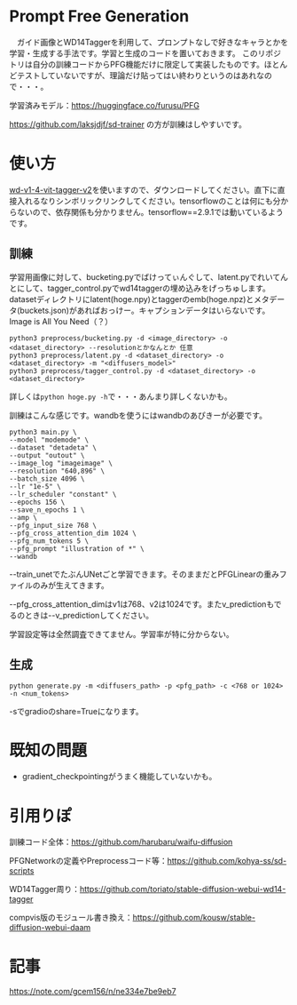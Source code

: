 # Prompt Free Generation
　ガイド画像とWD14Taggerを利用して、プロンプトなしで好きなキャラとかを学習・生成する手法です。学習と生成のコードを置いておきます。
このリポジトリは自分の訓練コードからPFG機能だけに限定して実装したものです。ほとんどテストしていないですが、理論だけ貼ってはい終わりというのはあれなので・・・。

学習済みモデル：https://huggingface.co/furusu/PFG

https://github.com/laksjdjf/sd-trainer の方が訓練はしやすいです。

# 使い方
[wd-v1-4-vit-tagger-v2](https://huggingface.co/SmilingWolf/wd-v1-4-vit-tagger-v2)を使いますので、ダウンロードしてください。直下に直接入れるなりシンボリックリンクしてください。tensorflowのことは何にも分からないので、依存関係も分かりません。tensorflow==2.9.1では動いているようです。

## 訓練
学習用画像に対して、bucketing.pyでばけってぃんぐして、latent.pyでれいてんとにして、tagger_control.pyでwd14taggerの埋め込みをげっちゅします。datasetディレクトリにlatent(hoge.npy)とtaggerのemb(hoge.npz)とメタデータ(buckets.json)があればおっけー。キャプションデータはいらないです。Image is All You Need（？）

```
python3 preprocess/bucketing.py -d <image_directory> -o <dataset_directory> --resolutionとかなんとか 任意
python3 preprocess/latent.py -d <dataset_directory> -o <dataset_directory> -m "<diffusers_model>"
python3 preprocess/tagger_control.py -d <dataset_directory> -o <dataset_directory>
```

詳しくは``` python hoge.py -h ```で・・・あんまり詳しくないかも。

訓練はこんな感じです。wandbを使うにはwandbのあぴきーが必要です。
```
python3 main.py \
--model "modemode" \
--dataset "detadeta" \
--output "outout" \
--image_log "imageimage" \
--resolution "640,896" \
--batch_size 4096 \
--lr "1e-5" \
--lr_scheduler "constant" \
--epochs 156 \
--save_n_epochs 1 \
--amp \
--pfg_input_size 768 \
--pfg_cross_attention_dim 1024 \
--pfg_num_tokens 5 \
--pfg_prompt "illustration of *" \
--wandb
```

--train_unetでたぶんUNetごと学習できます。そのままだとPFGLinearの重みファイルのみが生えてきます。

--pfg_cross_attention_dimはv1は768、v2は1024です。またv_predictionもでるのときは--v_predictionしてください。

学習設定等は全然調査できてません。学習率が特に分からない。

## 生成
```
python generate.py -m <diffusers_path> -p <pfg_path> -c <768 or 1024> -n <num_tokens>
```

-sでgradioのshare=Trueになります。

# 既知の問題
+ gradient_checkpointingがうまく機能していないかも。

# 引用りぽ
訓練コード全体：https://github.com/harubaru/waifu-diffusion

PFGNetworkの定義やPreprocessコード等：https://github.com/kohya-ss/sd-scripts

WD14Tagger周り：https://github.com/toriato/stable-diffusion-webui-wd14-tagger

compvis版のモジュール書き換え：https://github.com/kousw/stable-diffusion-webui-daam

# 記事
https://note.com/gcem156/n/ne334e7be9eb7

